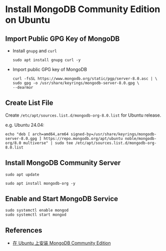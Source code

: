 # Install MongoDB Community Edition on Ubuntu

## Import Public GPG Key of MongoDB

* Install `gnupg` and `curl`

  ```
  sudo apt install gnupg curl -y
  ```

* Import public GPG key of MongoDB

  ```
  curl -fsSL https://www.mongodb.org/static/pgp/server-8.0.asc | \
  sudo gpg -o /usr/share/keyrings/mongodb-server-8.0.gpg \
  --dearmor
  ```

## Create List File

Create `/etc/apt/sources.list.d/mongodb-org-8.0.list` for Ubuntu release.

e.g. Ubuntu 24.04:

```
echo "deb [ arch=amd64,arm64 signed-by=/usr/share/keyrings/mongodb-server-8.0.gpg ] https://repo.mongodb.org/apt/ubuntu noble/mongodb-org/8.0 multiverse" | sudo tee /etc/apt/sources.list.d/mongodb-org-8.0.list
```

## Install MongoDB Community Server

```
sudo apt update
```

```
sudo apt install mongodb-org -y
```

## Enable and Start MongoDB Service

```
sudo systemctl enable mongod
sudo systemctl start mongod
```

## References
* [在 Ubuntu 上安装 MongoDB Community Edition](https://www.mongodb.com/zh-cn/docs/manual/tutorial/install-mongodb-on-ubuntu/)
